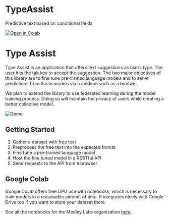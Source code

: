 # TypeAssist
Predictive text based on conditional fields

[![Open in Colab](https://colab.research.google.com/assets/colab-badge.svg)](https://colab.research.google.com/github/MedleyHealth/TypeAssist)

# Type Assist
Type Assist is an application that offers text suggestions as users type. The user hits the tab key to accept the suggestion. The two major objectives of this library are to fine tune pre-trained language models and to serve predictions from those models via a medium such as a broswer. 

We plan to extend the library to use federated learning during the model training process. Doing so will maintain the privacy of users while creating a better collective model.

![Demo](https://medralabs.com/wp-content/uploads/2020/07/Demo-v2.gif)

## Getting Started

1. Gather a dataset with free text
2. Preprocess the free text into the expected format
3. Fine tune a pre-trained language model
4. Host the fine tuned model in a RESTful API
5. Send requests to the API from a browser

## Google Colab

Google Colab offers free GPU use with notebooks, which is necessary to train models in a reasonable amount of time. It integrates nicely with Google Drive too if you want to store your dataset there. 

See all the notebooks for the Medley Labs organization [here](https://colab.research.google.com/github/MedleyLabs/TypeAssist/).
